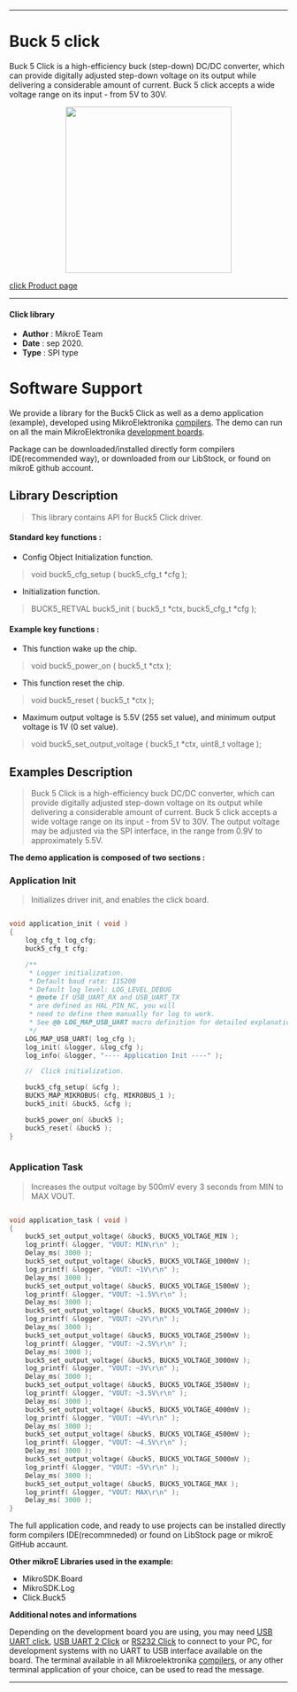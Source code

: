 
---
# Buck 5 click

Buck 5 Click is a high-efficiency buck (step-down) DC/DC converter, which can provide digitally adjusted step-down voltage on its output while delivering a considerable amount of current. Buck 5 click accepts a wide voltage range on its input - from 5V to 30V. 

<p align="center">
  <img src="https://download.mikroe.com/images/click_for_ide/buck5_click.png" height=300px>
</p>

[click Product page](https://www.mikroe.com/buck-5-click)

---


#### Click library 

- **Author**        : MikroE Team
- **Date**          : sep 2020.
- **Type**          : SPI type


# Software Support

We provide a library for the Buck5 Click 
as well as a demo application (example), developed using MikroElektronika 
[compilers](https://shop.mikroe.com/compilers). 
The demo can run on all the main MikroElektronika [development boards](https://shop.mikroe.com/development-boards).

Package can be downloaded/installed directly form compilers IDE(recommended way), or downloaded from our LibStock, or found on mikroE github account. 

## Library Description

> This library contains API for Buck5 Click driver.

#### Standard key functions :

- Config Object Initialization function.
> void buck5_cfg_setup ( buck5_cfg_t *cfg ); 
 
- Initialization function.
> BUCK5_RETVAL buck5_init ( buck5_t *ctx, buck5_cfg_t *cfg );


#### Example key functions :

- This function wake up the chip.
> void buck5_power_on ( buck5_t *ctx );
 
- This function reset the chip.
> void buck5_reset ( buck5_t *ctx );

- Maximum output voltage is 5.5V (255 set value), and minimum output voltage is 1V (0 set value).
> void buck5_set_output_voltage ( buck5_t *ctx, uint8_t voltage );

## Examples Description

> Buck 5 Click is a high-efficiency buck DC/DC converter, which can provide digitally 
> adjusted step-down voltage on its output while delivering a considerable amount of current. 
> Buck 5 click accepts a wide voltage range on its input - from 5V to 30V. The output voltage 
> may be adjusted via the SPI interface, in the range from 0.9V to approximately 5.5V.

**The demo application is composed of two sections :**

### Application Init 

> Initializes driver init, and enables the click board.

```c

void application_init ( void )
{
    log_cfg_t log_cfg;
    buck5_cfg_t cfg;

    /** 
     * Logger initialization.
     * Default baud rate: 115200
     * Default log level: LOG_LEVEL_DEBUG
     * @note If USB_UART_RX and USB_UART_TX 
     * are defined as HAL_PIN_NC, you will 
     * need to define them manually for log to work. 
     * See @b LOG_MAP_USB_UART macro definition for detailed explanation.
     */
    LOG_MAP_USB_UART( log_cfg );
    log_init( &logger, &log_cfg );
    log_info( &logger, "---- Application Init ----" );

    //  Click initialization.

    buck5_cfg_setup( &cfg );
    BUCK5_MAP_MIKROBUS( cfg, MIKROBUS_1 );
    buck5_init( &buck5, &cfg );

    buck5_power_on( &buck5 );
    buck5_reset( &buck5 );
}
  
```

### Application Task

> Increases the output voltage by 500mV every 3 seconds from MIN to MAX VOUT.

```c

void application_task ( void )
{
    buck5_set_output_voltage( &buck5, BUCK5_VOLTAGE_MIN );
    log_printf( &logger, "VOUT: MIN\r\n" );
    Delay_ms( 3000 );
    buck5_set_output_voltage( &buck5, BUCK5_VOLTAGE_1000mV );
    log_printf( &logger, "VOUT: ~1V\r\n" );
    Delay_ms( 3000 );
    buck5_set_output_voltage( &buck5, BUCK5_VOLTAGE_1500mV );
    log_printf( &logger, "VOUT: ~1.5V\r\n" );
    Delay_ms( 3000 );
    buck5_set_output_voltage( &buck5, BUCK5_VOLTAGE_2000mV );
    log_printf( &logger, "VOUT: ~2V\r\n" );
    Delay_ms( 3000 );
    buck5_set_output_voltage( &buck5, BUCK5_VOLTAGE_2500mV );
    log_printf( &logger, "VOUT: ~2.5V\r\n" );
    Delay_ms( 3000 );
    buck5_set_output_voltage( &buck5, BUCK5_VOLTAGE_3000mV );
    log_printf( &logger, "VOUT: ~3V\r\n" );
    Delay_ms( 3000 );
    buck5_set_output_voltage( &buck5, BUCK5_VOLTAGE_3500mV );
    log_printf( &logger, "VOUT: ~3.5V\r\n" );
    Delay_ms( 3000 );
    buck5_set_output_voltage( &buck5, BUCK5_VOLTAGE_4000mV );
    log_printf( &logger, "VOUT: ~4V\r\n" );
    Delay_ms( 3000 );
    buck5_set_output_voltage( &buck5, BUCK5_VOLTAGE_4500mV );
    log_printf( &logger, "VOUT: ~4.5V\r\n" );
    Delay_ms( 3000 );
    buck5_set_output_voltage( &buck5, BUCK5_VOLTAGE_5000mV );
    log_printf( &logger, "VOUT: ~5V\r\n" );
    Delay_ms( 3000 );
    buck5_set_output_voltage( &buck5, BUCK5_VOLTAGE_MAX );
    log_printf( &logger, "VOUT: MAX\r\n" );
    Delay_ms( 3000 );
}  

```

The full application code, and ready to use projects can be  installed directly form compilers IDE(recommneded) or found on LibStock page or mikroE GitHub accaunt.

**Other mikroE Libraries used in the example:** 

- MikroSDK.Board
- MikroSDK.Log
- Click.Buck5

**Additional notes and informations**

Depending on the development board you are using, you may need 
[USB UART click](https://shop.mikroe.com/usb-uart-click), 
[USB UART 2 Click](https://shop.mikroe.com/usb-uart-2-click) or 
[RS232 Click](https://shop.mikroe.com/rs232-click) to connect to your PC, for 
development systems with no UART to USB interface available on the board. The 
terminal available in all Mikroelektronika 
[compilers](https://shop.mikroe.com/compilers), or any other terminal application 
of your choice, can be used to read the message.



---
